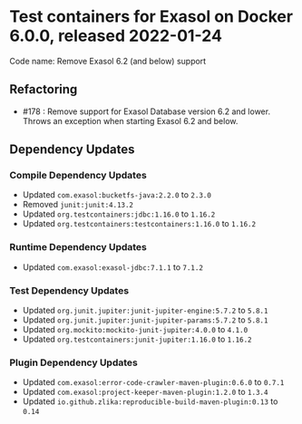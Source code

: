 # Test containers for Exasol on Docker 6.0.0, released 2022-01-24

Code name: Remove Exasol 6.2 (and below) support

## Refactoring

* #178 : Remove support for Exasol Database version 6.2 and lower. Throws an exception when starting Exasol 6.2 and below.

## Dependency Updates

### Compile Dependency Updates

* Updated `com.exasol:bucketfs-java:2.2.0` to `2.3.0`
* Removed `junit:junit:4.13.2`
* Updated `org.testcontainers:jdbc:1.16.0` to `1.16.2`
* Updated `org.testcontainers:testcontainers:1.16.0` to `1.16.2`

### Runtime Dependency Updates

* Updated `com.exasol:exasol-jdbc:7.1.1` to `7.1.2`

### Test Dependency Updates

* Updated `org.junit.jupiter:junit-jupiter-engine:5.7.2` to `5.8.1`
* Updated `org.junit.jupiter:junit-jupiter-params:5.7.2` to `5.8.1`
* Updated `org.mockito:mockito-junit-jupiter:4.0.0` to `4.1.0`
* Updated `org.testcontainers:junit-jupiter:1.16.0` to `1.16.2`

### Plugin Dependency Updates

* Updated `com.exasol:error-code-crawler-maven-plugin:0.6.0` to `0.7.1`
* Updated `com.exasol:project-keeper-maven-plugin:1.2.0` to `1.3.4`
* Updated `io.github.zlika:reproducible-build-maven-plugin:0.13` to `0.14`
